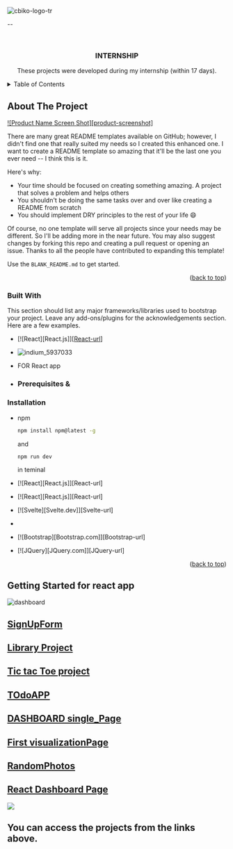 
<a name="readme-top"></a>


![cbiko-logo-tr](https://github.com/cicero06/MonthlyReport/assets/75733835/502659dd-f82a-48d8-bac6-ad16f0a2c483)

--                                  
<!-- PROJECT LOGO -->
<br />
<div align="center">
  
  <h3 align="center">INTERNSHIP</h3>

  <p align="center">
    These projects were developed during my internship (within 17 days).
  </p>
</div>



<!-- TABLE OF CONTENTS -->
<details>
  <summary>Table of Contents</summary>
  <ol>
    <li>
      <a href="#about-the-project">About The Internship</a>
      <li><a href="#about-the-project">About The Projects</a>
      <ul>
        <li><a href="#built-with">Built With</a></li>
      </ul>
    </li>
    <li>
      <a href="#getting-started">Getting Started</a>
      <ul>
        <li><a href="#prerequisites">Prerequisites</a></li>
        <li><a href="#installation">Installation</a></li>
      </ul>
    </li>
    <li><a href="#usage">Usage</a></li>
    <li><a href="#roadmap">Roadmap</a></li>
    <li><a href="#license">License</a></li>
    <li><a href="#contact">Contact</a></li>
    <li><a href="#acknowledgments">Acknowledgments</a></li>
  </li> </ol>
</details>



<!-- ABOUT THE PROJECT -->
## About The Project

[![Product Name Screen Shot][product-screenshot]](https://example.com)

There are many great README templates available on GitHub; however, I didn't find one that really suited my needs so I created this enhanced one. I want to create a README template so amazing that it'll be the last one you ever need -- I think this is it.

Here's why:
* Your time should be focused on creating something amazing. A project that solves a problem and helps others
* You shouldn't be doing the same tasks over and over like creating a README from scratch
* You should implement DRY principles to the rest of your life :smile:

Of course, no one template will serve all projects since your needs may be different. So I'll be adding more in the near future. You may also suggest changes by forking this repo and creating a pull request or opening an issue. Thanks to all the people have contributed to expanding this template!

Use the `BLANK_README.md` to get started.

<p align="right">(<a href="#readme-top">back to top</a>)</p>



### Built With

This section should list any major frameworks/libraries used to bootstrap your project. Leave any add-ons/plugins for the acknowledgements section. Here are a few examples.

* [![React][React.js]][[React-url](https://react.dev/)]
* ![indium_5937033](https://github.com/cicero06/MonthlyReport/assets/75733835/243a627d-b89f-44e1-9ef1-86cc82413822)


* FOR React app
* ### Prerequisites &
### Installation

* npm
  ```sh
  npm install npm@latest -g
  
  ```
  and
  ```
  npm run dev     
  ```
  in teminal 


* [![React][React.js]][React-url]
* [![React][React.js]][React-url]
* [![Svelte][Svelte.dev]][Svelte-url]
* 
* [![Bootstrap][Bootstrap.com]][Bootstrap-url]
* [![JQuery][JQuery.com]][JQuery-url]

<p align="right">(<a href="#readme-top">back to top</a>)</p>



<!-- GETTING STARTED -->
## Getting Started for react app 


![dashboard](https://github.com/cicero06/MonthlyReport/assets/75733835/8649f4ea-b6a8-4a3a-9150-e13fe0b8a1f9)


##  [SignUpForm](https://github.com/cicero06/MonthlyReport/upload)

##  [Library Project](https://github.com/cicero06/MonthlyReport/tree/main/LibraryProject)  
##  [Tic tac Toe project](https://github.com/cicero06/MonthlyReport/tree/main/LibraryProject)
##  [TOdoAPP](https://github.com/cicero06/MonthlyReport/tree/main/ToDoers-main)

##  [DASHBOARD single_Page](https://github.com/cicero06/MonthlyReport/tree/main/dashboardhsyn)

##  [First visualizationPage](https://github.com/cicero06/MonthlyReport/tree/main/religion%20of%20largest%2020%20countries)

##  [RandomPhotos](https://github.com/cicero06/MonthlyReport/tree/main/random%20photos)
##  [React Dashboard Page]( https://github.com/cicero06/MonthlyReport/tree/main/react-dashboard-last%20task)
![](https://github.com/cicero06/MonthlyReport/assets/75733835/89c4f075-5447-4bbd-a294-30c7a0e71a99)



## You can access the projects from the links above.

